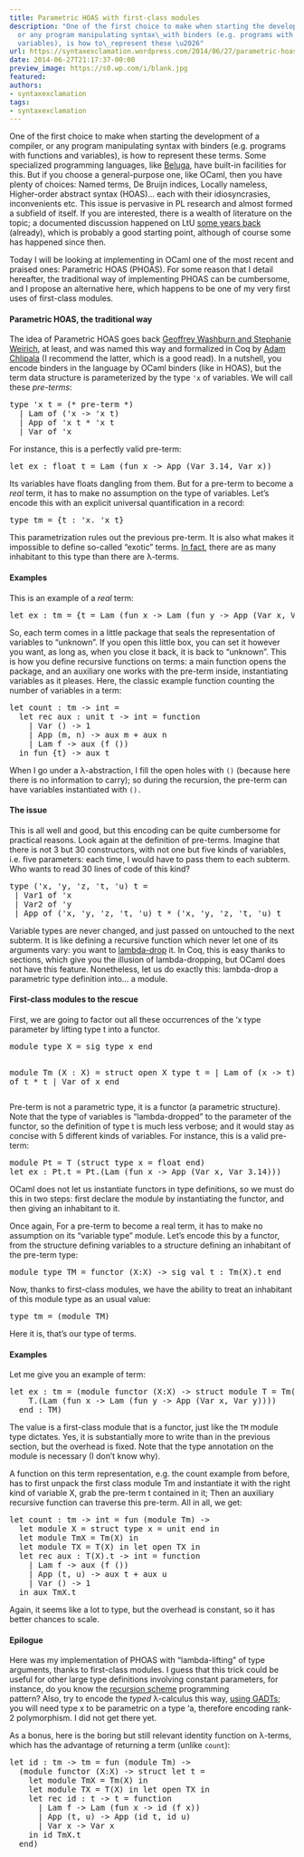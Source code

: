 ```yaml
---
title: Parametric HOAS with first-class modules
description: "One of the first choice to make when starting the development of a compiler,
  or any program manipulating syntax\_with binders (e.g. programs with functions and
  variables), is how to\_represent these \u2026"
url: https://syntaxexclamation.wordpress.com/2014/06/27/parametric-hoas-with-first-class-modules/
date: 2014-06-27T21:17:37-00:00
preview_image: https://s0.wp.com/i/blank.jpg
featured:
authors:
- syntaxexclamation
tags:
- syntaxexclamation
---
```


<p>One of the first choice to make when starting the development of a compiler, or any program manipulating syntax&nbsp;with binders (e.g. programs with functions and variables), is how to&nbsp;represent these terms. Some specialized programming languages, like <a href="http://complogic.cs.mcgill.ca/beluga/" title="Beluga">Beluga</a>, have built-in facilities for this. But if you choose a general-purpose one, like OCaml, then you have plenty of choices: Named terms, De Bruijn indices, Locally nameless, Higher-order abstract syntax (HOAS)&hellip; each with their idiosyncrasies, inconvenients etc. This issue is pervasive in PL research and almost formed a subfield of itself. If you are interested, there is a wealth of literature on the topic; a documented discussion happened on LtU <a href="http://lambda-the-ultimate.org/node/3627" title="A Type-theoretic Foundation for Programming with Higher-order Abstract Syntax and First-class Substitutions">some years back</a> (already), which is probably a good starting point, although of course some has&nbsp;happened since then.</p>
<p>Today I will be looking at implementing&nbsp;in OCaml one of the most recent and praised ones: Parametric HOAS (PHOAS). For some reason that I detail hereafter, the traditional way of implementing PHOAS can be cumbersome, and I propose an alternative here, which happens to be one of my very first uses of first-class modules.</p>
<p><span></span></p>
<h4>Parametric HOAS, the traditional way</h4>
<p>The idea of Parametric HOAS goes back <a href="http://dx.doi.org/10.1145/1411204.1411226" title="Boxes go bananas">Geoffrey Washburn and Stephanie Weirich</a>, at least, and was named this way and formalized in Coq by <a href="http://dx.doi.org/10.1145/1411204.1411226" title="Parametric higher-order abstract syntax for mechanized semantics">Adam Chlipala</a>&nbsp;(I recommend the latter, which is a good read). In a nutshell, you encode binders in the language by OCaml binders (like in HOAS), but the term data structure is parameterized by the type <code>'x</code> of variables. We will call these <em>pre-terms</em>:</p>
<pre>type 'x t = (* pre-term *)
  | Lam of ('x -&gt; 'x t)
  | App of 'x t * 'x t
  | Var of 'x</pre>
<p>For instance, this is a perfectly valid pre-term:</p>
<pre>let ex : float t = Lam (fun x -&gt; App (Var 3.14, Var x))</pre>
<p>Its variables have floats dangling from them. But for a pre-term to become a <em>real</em> term, it has to make no assumption on the type of variables. Let&rsquo;s encode this with an explicit universal&nbsp;quantification&nbsp;in a record:</p>
<pre>type tm = {t : 'x. 'x t}</pre>
<p>This parametrization rules out the previous pre-term. It is also what makes it impossible to define so-called &ldquo;exotic&rdquo; terms. <a href="http://bentnib.org/syntaxforfree.html" title="Syntax for Free: Representing Syntax with Binding Using Parametricity">In fact</a>, there are as many inhabitant to this type than there are &lambda;-terms.</p>
<h4>Examples</h4>
<p>This is an example of a&nbsp;<em>real</em> term:</p>
<pre>let ex : tm = {t = Lam (fun x -&gt; Lam (fun y -&gt; App (Var x, Var y)))}</pre>
<p>So, each term comes in a little package that seals the representation of variables to &ldquo;unknown&rdquo;. If you open this little box, you can set it however you want, as long as, when you close it back, it is back to &ldquo;unknown&rdquo;. This is how you define recursive functions on terms: a main function opens the package, and an auxiliary one works with the pre-term inside, instantiating variables as it pleases. Here, the classic example&nbsp;function counting the number of variables in a term:</p>
<pre>let count : tm -&gt; int =
  let rec aux : unit t -&gt; int = function
    | Var () -&gt; 1
    | App (m, n) -&gt; aux m + aux n
    | Lam f -&gt; aux (f ())
  in fun {t} -&gt; aux t</pre>
<p>When I go under a&nbsp;&lambda;-abstraction, I fill the open holes with <code>()</code> (because here there is no information to carry); so during the recursion, the pre-term can have variables instantiated with&nbsp;<code>().</code></p>
<h4>The issue</h4>
<p>This is all well and good, but this encoding can be quite cumbersome for practical reasons. Look again at the definition of pre-terms. Imagine that there is not 3 but 30 constructors, with not one but five kinds of variables, i.e. five parameters: each time, I would have to pass them to each subterm. Who wants to read 30 lines of code of this kind?</p>
<pre>type ('x, 'y, 'z, 't, 'u) t =
 | Var1 of 'x
 | Var2 of 'y
 | App of ('x, 'y, 'z, 't, 'u) t * ('x, 'y, 'z, 't, 'u) t</pre>
<p>Variable types are never changed, and just passed on untouched to the next subterm. It is like defining a recursive function which never let&nbsp;one of its arguments vary: you want to <a href="http://www.brics.dk/RS/99/27/BRICS-RS-99-27.pdf" title="Lambda-Dropping: Transforming Recursive Equations into Programs with Block Structure">lambda-drop</a> it. In Coq, this is easy thanks to sections, which give you the illusion of lambda-dropping, but OCaml does not have this feature. Nonetheless, let us do exactly this: lambda-drop a parametric type definition into&hellip; a module.</p>
<h4>First-class modules to the rescue</h4>
<p>First, we are going to factor out all these occurrences of the &lsquo;x type parameter by lifting type t into a functor.</p>
<pre>module type X = sig type x end

module Tm (X : X) = struct open X
  type t =
    | Lam of (x -&gt; t)
    | App of t * t
    | Var of x
end</pre>
<p>Pre-term is not a parametric type, it is a functor (a parametric structure). Note that the type of variables is &ldquo;lambda-dropped&rdquo; to the parameter of the functor, so the definition of type t is much less verbose; and it would stay as concise&nbsp;with 5 different kinds of variables. For instance, this is a valid pre-term:</p>
<pre>module Pt = T (struct type x = float end)
let ex : Pt.t = Pt.(Lam (fun x -&gt; App (Var x, Var 3.14)))</pre>
<p>OCaml does not let us instantiate functors in type definitions, so we must do this in two steps: first declare the module by instantiating the functor, and then giving an inhabitant to it.</p>
<p>Once again, For a pre-term to become a real term, it has to make no assumption on its &ldquo;variable type&rdquo; module. Let&rsquo;s encode this by a functor, from the structure defining variables to a structure defining an inhabitant of the pre-term type:</p>
<pre>module type TM = functor (X:X) -&gt; sig val t : Tm(X).t end</pre>
<p>Now, thanks to first-class modules, we have the ability to treat an inhabitant of this module type as an usual value:</p>
<pre>type tm = (module TM)</pre>
<p>Here it is, that&rsquo;s our type of terms.</p>
<h4>Examples</h4>
<p>Let me give you an example of term:</p>
<pre>let ex : tm = (module functor (X:X) -&gt; struct module T = Tm(X) let t =
    T.(Lam (fun x -&gt; Lam (fun y -&gt; App (Var x, Var y))))
  end : TM)</pre>
<p>The value is a first-class module that is a functor, just like the <code>TM</code> module type dictates. Yes, it is substantially more to write than in the previous section, but the overhead is fixed. Note that the type annotation on the module is necessary (I don&rsquo;t know why).</p>
<p>A function on this term representation, e.g. the count example from before, has to first unpack the first class module Tm and instantiate it with the right kind of variable X, grab the pre-term t contained in it; Then an auxiliary recursive function can traverse this pre-term. All in all, we get:</p>
<pre>let count : tm -&gt; int = fun (module Tm) -&gt;
  let module X = struct type x = unit end in
  let module TmX = Tm(X) in
  let module TX = T(X) in let open TX in
  let rec aux : T(X).t -&gt; int = function
    | Lam f -&gt; aux (f ())
    | App (t, u) -&gt; aux t + aux u
    | Var () -&gt; 1
  in aux TmX.t</pre>
<p>Again, it seems like a lot to type, but the overhead is constant, so it has better chances to&nbsp;scale.</p>
<h4>Epilogue</h4>
<p>Here was my implementation of PHOAS with &ldquo;lambda-lifting&rdquo; of type arguments, thanks to first-class modules. I guess that this trick could be useful for other large type definitions involving constant parameters, for instance, do you know the <a href="http://www.cs.cmu.edu/~tom7/papers/recursion-abstract.html" title="Functional Pearl: Programming With Recursion Schemes">recursion scheme</a> programming pattern?&nbsp;Also,&nbsp;try to encode the&nbsp;<em>typed</em>&nbsp;&lambda;-calculus this way, <a href="https://syntaxexclamation.wordpress.com/2014/04/12/representing-pattern-matching-with-gadts/" title="Representing pattern-matching with GADTs">using GADTs</a>; you will need type x to be parametric on a type &lsquo;a, therefore encoding rank-2 polymorphism. I did not get there yet.</p>
<p>As a bonus, here is the boring but still relevant identity function on&nbsp;&lambda;-terms, which has the advantage of returning a term (unlike <code>count</code>):</p>
<pre>let id : tm -&gt; tm = fun (module Tm) -&gt; 
  (module functor (X:X) -&gt; struct let t =
    let module TmX = Tm(X) in
    let module TX = T(X) in let open TX in
    let rec id : t -&gt; t = function
      | Lam f -&gt; Lam (fun x -&gt; id (f x))
      | App (t, u) -&gt; App (id t, id u)
      | Var x -&gt; Var x
    in id TmX.t
  end)</pre>
<p>&nbsp;</p>

